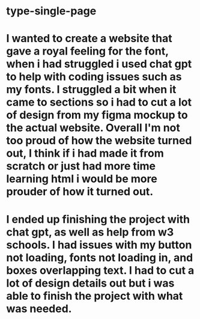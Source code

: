 # type-single-page
 
# I wanted to create a website that gave a royal feeling for the font, when i had struggled i used chat gpt to help with coding issues such as my fonts. I struggled a bit when it came to sections so i had to cut a lot of design from my figma mockup to the actual website. Overall I'm not too proud of how the website turned out, I think if i had made it from scratch or just had more time learning html i would be more prouder of how it turned out.

# I ended up finishing the project with chat gpt, as well as help from w3 schools. I had issues with my button not loading, fonts not loading in, and boxes overlapping text. I had to cut a lot of design details out but i was able to finish the project with what was needed.